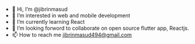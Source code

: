 - 👋 Hi, I’m @jibrinmasud
- 👀 I’m interested in web and mobile development
- 🌱 I’m currently learning React
- 💞️ I’m looking forword to collaborate on open source flutter app, Reactjs.
- 📫 How to reach me jibrinmasud494@gmail.com

<!---
jibrinmasud/jibrinmasud is a ✨ special ✨ repository because its `README.md` (this file) appears on your GitHub profile.
You can click the Preview link to take a look at your changes.
--->
